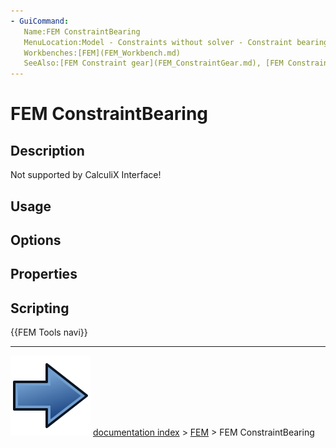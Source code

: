 ```yaml
---
- GuiCommand:
   Name:FEM ConstraintBearing
   MenuLocation:Model - Constraints without solver - Constraint bearing
   Workbenches:[FEM](FEM_Workbench.md)
   SeeAlso:[FEM Constraint gear](FEM_ConstraintGear.md), [FEM Constraint pulley](FEM_ConstraintPulley.md)
---
```


# FEM ConstraintBearing

## Description

Not supported by CalculiX Interface!

## Usage

## Options

## Properties

## Scripting




 {{FEM Tools navi}}



---
![](images/Button_right.svg) [documentation index](../README.md) > [FEM](Category_FEM.md) > FEM ConstraintBearing
